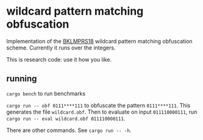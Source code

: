 wildcard pattern matching obfuscation
=====================================

Implementation of the [BKLMPRS18](https://eprint.iacr.org/2018/210) wildcard pattern
matching obfuscation scheme. Currently it runs over the integers.

This is research code: use it how you like.

running
-------

`cargo bench` to run benchmarks

`cargo run -- obf 0111****111` to obfuscate the pattern `0111****111`. This generates the
file `wildcard.obf`. Then to evaluate on input `011110000111`, run `cargo run -- eval
wildcard.obf 011110000111`.

There are other commands. See `cargo run -- -h`.
